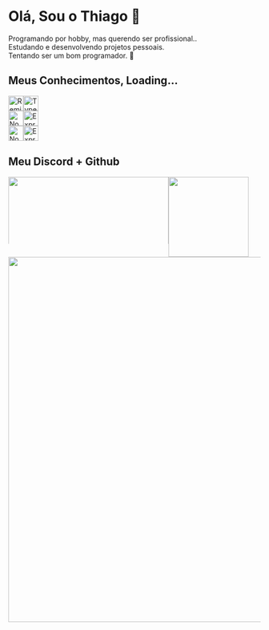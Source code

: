

# Olá, Sou o Thiago 🧩
<div>
	Programando por hobby, mas querendo ser profissional..</br>
	Estudando e desenvolvendo projetos pessoais.</br>
	Tentando ser um bom programador. 🧶</br> 
</div>

## Meus Conhecimentos, Loading... 
<div style="display: flex; flex-direction: row; justify-content: flex-center;">
  <img src="https://img.shields.io/badge/python-3670A0?style=for-the-badge&logo=python&logoColor=ffdd54" height="30" alt="Remix" />
  <img src="https://img.shields.io/badge/javascript-%23323330.svg?style=for-the-badge&logo=javascript&logoColor=%23F7DF1E" height="30" alt="Typescript" />
</div>

<div style="display: flex; flex-direction: row; justify-content: flex-center;">
  <img src="https://img.shields.io/badge/django-%23092E20.svg?style=for-the-badge&logo=django&logoColor=white" height="30" alt="NodeJS" />
  <img src="https://img.shields.io/badge/flask-%23000.svg?style=for-the-badge&logo=flask&logoColor=white" height="30" alt="ExpressJS" />
</div>

<div style="display: flex; flex-direction: row; justify-content: flex-center;">
  <img src="https://img.shields.io/badge/html5-%23E34F26.svg?style=for-the-badge&logo=html5&logoColor=white" height="30" alt="NodeJS" />
  <img src="https://img.shields.io/badge/css3-%231572B6.svg?style=for-the-badge&logo=css3&logoColor=white" height="30" alt="ExpressJS" />
</div>

## Meu Discord + Github
<div style="display: flex; flex-direction: column">
  <div style="display: flex; flex-direction: row;">
     <img
	style="min-width: 134px; max-height: 134px;"
	width="320"
        src="https://lanyard.kyrie25.me/api/584941534315675676?waveColor=7fff00&waveSpotifyColor=9745F5&theme=chartreuse_dark&bg=000000&animated=false&borderRadius=10px&&idleMessage=wow%20my%20spotify%20isn%27t%20playing%20anything%20right%20now?%20Im%20probably%20focused%20on%20my%20code%20then"
     />
     <img
	style="min-width: 160px;"
	height="160"
        src="https://streak-stats.demolab.com/?user=ithiagodev&theme=chartreuse_dark&hide_border=true&date_format=M%20j%5B%2C%20Y%5D"
      />
   </div>
   <div style="display: flex; flex-direction: column">
      <img
	width="730"
        src="http://github-profile-summary-cards.vercel.app/api/cards/profile-details?username=ithiagodev&theme=chartreuse_dark"
      />
   </div
</div>

